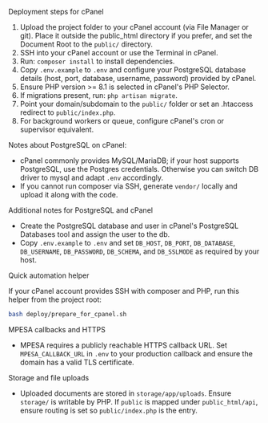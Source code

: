 Deployment steps for cPanel

1. Upload the project folder to your cPanel account (via File Manager or git). Place it outside the public_html directory if you prefer, and set the Document Root to the `public/` directory.
2. SSH into your cPanel account or use the Terminal in cPanel.
3. Run: `composer install` to install dependencies.
4. Copy `.env.example` to `.env` and configure your PostgreSQL database details (host, port, database, username, password) provided by cPanel.
5. Ensure PHP version >= 8.1 is selected in cPanel's PHP Selector.
6. If migrations present, run: `php artisan migrate`.
7. Point your domain/subdomain to the `public/` folder or set an .htaccess redirect to `public/index.php`.
8. For background workers or queue, configure cPanel's cron or supervisor equivalent.

Notes about PostgreSQL on cPanel:
- cPanel commonly provides MySQL/MariaDB; if your host supports PostgreSQL, use the Postgres credentials. Otherwise you can switch DB driver to mysql and adapt `.env` accordingly.
- If you cannot run composer via SSH, generate `vendor/` locally and upload it along with the code.

Additional notes for PostgreSQL and cPanel

- Create the PostgreSQL database and user in cPanel's PostgreSQL Databases tool and assign the user to the db.
- Copy `.env.example` to `.env` and set `DB_HOST`, `DB_PORT`, `DB_DATABASE`, `DB_USERNAME`, `DB_PASSWORD`, `DB_SCHEMA`, and `DB_SSLMODE` as required by your host.

Quick automation helper

If your cPanel account provides SSH with composer and PHP, run this helper from the project root:

```bash
bash deploy/prepare_for_cpanel.sh
```

MPESA callbacks and HTTPS

- MPESA requires a publicly reachable HTTPS callback URL. Set `MPESA_CALLBACK_URL` in `.env` to your production callback and ensure the domain has a valid TLS certificate.

Storage and file uploads

- Uploaded documents are stored in `storage/app/uploads`. Ensure `storage/` is writable by PHP. If `public` is mapped under `public_html/api`, ensure routing is set so `public/index.php` is the entry.

